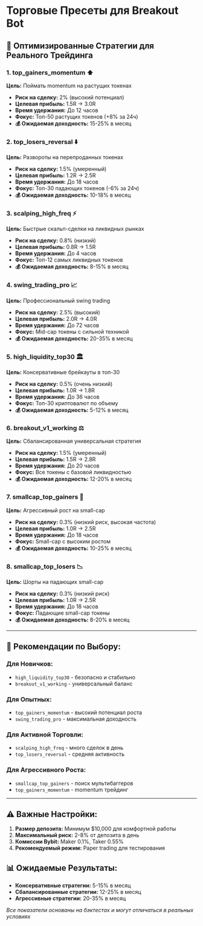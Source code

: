 # Торговые Пресеты для Breakout Bot

## 🎯 Оптимизированные Стратегии для Реального Трейдинга

### **1. top_gainers_momentum** ⬆️ 
**Цель:** Поймать momentum на растущих токенах
- **Риск на сделку:** 2% (высокий потенциал)
- **Целевая прибыль:** 1.5R → 3.0R
- **Время удержания:** До 12 часов
- **Фокус:** Топ-50 растущих токенов (+8% за 24ч)
- **💰 Ожидаемая доходность:** 15-25% в месяц

### **2. top_losers_reversal** ⬇️ 
**Цель:** Развороты на перепроданных токенах
- **Риск на сделку:** 1.5% (умеренный)
- **Целевая прибыль:** 1.2R → 2.5R
- **Время удержания:** До 18 часов
- **Фокус:** Топ-30 падающих токенов (-6% за 24ч)
- **💰 Ожидаемая доходность:** 10-18% в месяц

### **3. scalping_high_freq** ⚡ 
**Цель:** Быстрые скальп-сделки на ликвидных рынках
- **Риск на сделку:** 0.8% (низкий)
- **Целевая прибыль:** 0.8R → 1.5R
- **Время удержания:** До 4 часов
- **Фокус:** Топ-12 самых ликвидных токенов
- **💰 Ожидаемая доходность:** 8-15% в месяц

### **4. swing_trading_pro** 📈 
**Цель:** Профессиональный swing trading
- **Риск на сделку:** 2.5% (высокий)
- **Целевая прибыль:** 2.0R → 4.0R
- **Время удержания:** До 72 часов
- **Фокус:** Mid-cap токены с сильной техникой
- **💰 Ожидаемая доходность:** 20-35% в месяц

### **5. high_liquidity_top30** 🏛️ 
**Цель:** Консервативные брейкауты в топ-30
- **Риск на сделку:** 0.5% (очень низкий)
- **Целевая прибыль:** 1.0R → 1.8R
- **Время удержания:** До 36 часов
- **Фокус:** Топ-30 криптовалют по объему
- **💰 Ожидаемая доходность:** 5-12% в месяц

### **6. breakout_v1_working** ⚖️ 
**Цель:** Сбалансированная универсальная стратегия
- **Риск на сделку:** 1.5% (умеренный)
- **Целевая прибыль:** 1.5R → 2.8R
- **Время удержания:** До 20 часов
- **Фокус:** Все токены с базовой ликвидностью
- **💰 Ожидаемая доходность:** 12-20% в месяц

### **7. smallcap_top_gainers** 🚀 
**Цель:** Агрессивный рост на small-cap
- **Риск на сделку:** 0.3% (низкий риск, высокая частота)
- **Целевая прибыль:** 1.0R → 2.5R
- **Время удержания:** До 18 часов
- **Фокус:** Small-cap с высоким ростом
- **💰 Ожидаемая доходность:** 10-25% в месяц

### **8. smallcap_top_losers** 📉 
**Цель:** Шорты на падающих small-cap
- **Риск на сделку:** 0.3% (низкий риск)
- **Целевая прибыль:** 1.0R → 2.5R
- **Время удержания:** До 18 часов
- **Фокус:** Падающие small-cap токены
- **💰 Ожидаемая доходность:** 8-20% в месяц

---

## 🎯 **Рекомендации по Выбору:**

### **Для Новичков:**
- `high_liquidity_top30` - безопасно и стабильно
- `breakout_v1_working` - универсальный баланс

### **Для Опытных:**
- `top_gainers_momentum` - высокий потенциал роста
- `swing_trading_pro` - максимальная доходность

### **Для Активной Торговли:**
- `scalping_high_freq` - много сделок в день
- `top_losers_reversal` - средняя активность

### **Для Агрессивного Роста:**
- `smallcap_top_gainers` - поиск мультибаггеров
- `top_gainers_momentum` - momentum трейдинг

---

## ⚠️ **Важные Настройки:**

1. **Размер депозита:** Минимум $10,000 для комфортной работы
2. **Максимальный риск:** 2-8% от депозита в день
3. **Комиссии Bybit:** Maker 0.1%, Taker 0.55%
4. **Рекомендуемый режим:** Paper trading для тестирования

## 📊 **Ожидаемые Результаты:**

- **Консервативные стратегии:** 5-15% в месяц
- **Сбалансированные стратегии:** 12-25% в месяц  
- **Агрессивные стратегии:** 20-35% в месяц

*Все показатели основаны на бэктестах и могут отличаться в реальных условиях*
